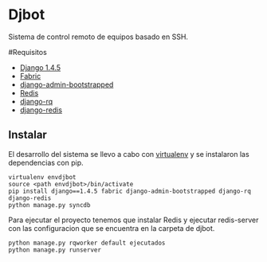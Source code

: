 Djbot
======

Sistema de control remoto de equipos basado en SSH.

#Requisitos
* [Django 1.4.5](https://www.djangoproject.com/ "django")
* [Fabric](http://docs.fabfile.org/en/1.6/)
* [django-admin-bootstrapped](http://riccardo.forina.me/bootstrap-your-django-admin-in-3-minutes/)
* [Redis](http://redis.io/)
* [django-rq](https://github.com/ui/django-rq/)
* [django-redis](https://django-redis.readthedocs.org/en/latest/)


Instalar <a id="instalar"/>
--------

El desarrollo del sistema se llevo a cabo con [virtualenv](https://pypi.python.org/pypi/virtualenv) y se instalaron las dependencias con pip.


    virtualenv envdjbot
    source <path envdjbot>/bin/activate
    pip install django==1.4.5 fabric django-admin-bootstrapped django-rq django-redis
    python manage.py syncdb
  
Para ejecutar el proyecto tenemos que instalar Redis y ejecutar redis-server con las configuracion que se encuentra en la carpeta de djbot.


    python manage.py rqworker default ejecutados
    python manage.py runserver
